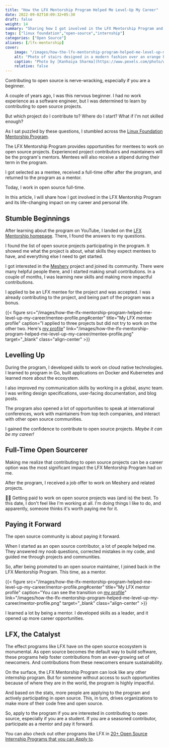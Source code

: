 ```yaml
---
title: "How the LFX Mentorship Program Helped Me Level-Up My Career"
date: 2022-09-02T10:09:32+05:30
draft: false
weight: 14
summary: "Sharing how I got involved in the LFX Mentorship Program and its life-changing impact on my career and personal life."
tags: ["linux foundation","open-source","internship"]
categories: ["Open Source"]
aliases: [/lfx-mentorship]
cover:
    image: "/images/how-the-lfx-mentorship-program-helped-me-level-up-my-career/banner-stairs.jpeg"
    alt: "Photo of stairs designed in a modern fashion over an orange background"
    caption: "Photo by [Kanhaiya Sharma](https://www.pexels.com/photo/white-plastic-tool-on-orange-surface-1306256)"
    relative: false
---
```


Contributing to open source is nerve-wracking, especially if you are a beginner.

A couple of years ago, I was this nervous beginner. I had no work experience as a software engineer, but I was determined to learn by contributing to open source projects.

But which project do I contribute to? Where do I start? What if I'm not skilled enough?

As I sat puzzled by these questions, I stumbled across the [Linux Foundation Mentorship Program](https://lfx.linuxfoundation.org/tools/mentorship/).

The LFX Mentorship Program provides opportunities for mentees to work on open source projects. Experienced project contributors and maintainers will be the program's mentors. Mentees will also receive a stipend during their term in the program.

I got selected as a mentee, received a full-time offer after the program, and returned to the program as a mentor.

Today, I work in open source full-time.

In this article, I will share how I got involved in the LFX Mentorship Program and its life-changing impact on my career and personal life.

## Stumble Beginnings

After learning about the program on YouTube, I landed on the [LFX Mentorship homepage](https://mentorship.lfx.linuxfoundation.org/#projects_all). There, I found the answers to my questions.

I found the list of open source projects participating in the program. It showed me what the project is about, what skills they expect mentees to have, and everything else I need to get started.

I got interested in the [Meshery](https://mentorship.lfx.linuxfoundation.org/project/0d6fd362-04a1-4086-a6e7-ec753ed4a60b) project and joined its community. There were many helpful people there, and I started making small contributions. In a couple of months, I was learning new skills and making more impactful contributions.

I applied to be an LFX mentee for the project and was accepted. I was already contributing to the project, and being part of the program was a bonus.

{{< figure src="/images/how-the-lfx-mentorship-program-helped-me-level-up-my-career/mentee-profile.png#center" title="My LFX mentee profile" caption="I applied to three projects but did not try to work on the other two. Here's [my profile](https://mentorship.lfx.linuxfoundation.org/mentee/bc364b11-a4ab-4b18-b81e-e071bbcfb40c)" link="/images/how-the-lfx-mentorship-program-helped-me-level-up-my-career/mentee-profile.png" target="_blank" class="align-center" >}}

## Levelling Up

During the program, I developed skills to work on cloud native technologies. I learned to program in Go, built applications on Docker and Kubernetes and learned more about the ecosystem.

I also improved my communication skills by working in a global, async team. I was writing design specifications, user-facing documentation, and blog posts.

The program also opened a lot of opportunities to speak at international conferences, work with maintainers from top tech companies, and interact with other open source communities.

I gained the confidence to contribute to open source projects. _Maybe it can be my career!_

## Full-Time Open Sourcerer

Making me realize that contributing to open source projects can be a career option was the most significant impact the LFX Mentorship Program had on me.

After the program, I received a job offer to work on Meshery and related projects.

🧙‍♂️ Getting paid to work on open source projects was (and is) the best. To this date, I don't feel like I'm working at all. I'm doing things I like to do, and apparently, someone thinks it's worth paying me for it.

## Paying it Forward

The open source community is about paying it forward.

When I started as an open source contributor, a lot of people helped me. They answered my noob questions, corrected mistakes in my code, and guided me through projects and communities.

So, after being promoted to an open source maintainer, I joined back in the LFX Mentorship Program. This time, as a mentor.

{{< figure src="/images/how-the-lfx-mentorship-program-helped-me-level-up-my-career/mentor-profile.png#center" title="My LFX mentor profile" caption="You can see the transition on [my profile](https://mentorship.lfx.linuxfoundation.org/mentor/bc364b11-a4ab-4b18-b81e-e071bbcfb40c)" link="/images/how-the-lfx-mentorship-program-helped-me-level-up-my-career/mentor-profile.png" target="_blank" class="align-center" >}}

I learned a lot by being a mentor. I developed skills as a leader, and it opened up more career opportunities.

## LFX, the Catalyst

The effect programs like LFX have on the open source ecosystem is monumental. As open source becomes the default way to build software, these programs help foster contributions from an ever-growing set of newcomers. And contributions from these newcomers ensure sustainability.

On the surface, the LFX Mentorship Program can look like any other internship program. But for someone without access to such opportunities because of where they are in the world, the program is highly impactful.

And based on the stats, more people are applying to the program and actively participating in open source. This, in turn, drives organizations to make more of their code free and open source.

So, apply to the program if you are interested in contributing to open source, especially if you are a student. If you are a seasoned contributor, participate as a mentor and pay it forward.

You can also check out other programs like LFX in [20+ Open Source Internship Programs that you can Apply to](/posts/open-source-internship-programs).
